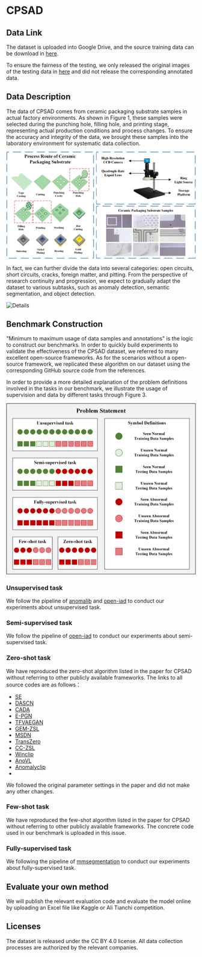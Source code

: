 # CPSAD

## Data Link
The dataset is uploaded into Google Drive, and the source training data can be download in [here](https://drive.google.com/file/d/1Nasd7FhU0hqE7BzhwGm6UevbHMJjP4Ni/view?usp=sharing).

To ensure the fairness of the testing, we only released the original images of the testing data in [here]() and did not release the corresponding annotated data.

## Data Description
The data of CPSAD comes from ceramic packaging substrate samples in actual factory environments. As shown in Figure 1, these samples were selected during the punching hole, filling hole, and printing stage, representing actual production conditions and process changes. To ensure the accuracy and integrity of the data, we brought these samples into the laboratory environment for systematic data collection.

![Data source](dataset1.png "Figure 1")

In fact, we can further divide the data into several categories: open circuits, short circuits, cracks, foreign matter, and pitting. From the perspective of research continuity and progression, we expect to gradually adapt the dataset to various subtasks, such as anomaly detection, semantic segmentation, and object detection.

![Details](examples.png "Figure 2")

## Benchmark Construction

"Minimum to maximum usage of data samples and annotations" is the logic to construct our benchmarks. In order to quickly build experiments to validate the effectiveness of the CPSAD dataset, we referred to many excellent open-source frameworks. As for the scenarios without a open-source framework, we replicated these algorithm on our dataset using the corresponding GitHub source code from the references.

In order to provide a more detailed explanation of the problem definitions involved in the tasks in our benchmark, we illustrate the usage of supervision and data by different tasks through Figure 3.

![Problem](problem.png "Figure 3")

### Unsupervised task
We follow the pipeline of [anomalib](https://github.com/openvinotoolkit/anomalib) and [open-iad](https://github.com/M-3LAB/open-iad) to conduct our experiments about unsupervised task.

### Semi-supervised task
We follow the pipeline of [open-iad](https://github.com/M-3LAB/open-iad) to conduct our experiments about semi-supervised task.

### Zero-shot task
We have reproduced the zero-shot algorithm listed in the paper for CPSAD without referring to other publicly available frameworks. The links to all source codes are as follows：
- [SE](https://zimingzhang.wordpress.com/source-code/)
- [DASCN]()
- [CADA](https://github.com/edgarschnfld/CADA-VAE-PyTorch)
- [E-PGN](https://github.com/yunlongyu/EPGN)
- [TFVAEGAN](https://github.com/akshitac8/tfvaegan)
- [GEM-ZSL](https://github.com/osierboy/GEM-ZSL)
- [MSDN](https://github.com/shiming-chen/MSDN)
- [TransZero](https://github.com/shiming-chen/TransZero)
- [CC-ZSL](https://github.com/KORIYN/CC-ZSL)
- [Winclip](https://github.com/caoyunkang/WinClip)
- [AnoVL](https://github.com/hq-deng/AnoVL)
- [Anomalyclip](https://github.com/zqhang/AnomalyCLIP)
- 
We followed the original parameter settings in the paper and did not make any other changes.

### Few-shot task
We have reproduced the few-shot algorithm listed in the paper for CPSAD without referring to other publicly available frameworks. The concrete code used in our benchmark is uploaded in this issue.

### Fully-supervised task
We following the pipeline of [mmsegmentation](https://github.com/open-mmlab/mmsegmentation) to conduct our experiments about fully-supervised task.

## Evaluate your own method
We will publish the relevant evaluation code and evaluate the model online by uploading an Excel file like Kaggle or Ali Tianchi competition.

## Licenses
The dataset is released under the CC BY 4.0 license. All data collection processes are authorized by the relevant companies.
